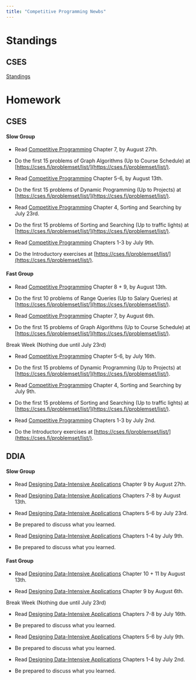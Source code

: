 ```yaml
---
title: "Competitive Programming Newbs"
---
```


# Standings

## CSES

[Standings](https://cses-standings.takashiidobe.com/)

# Homework

## CSES

#### Slow Group

- Read [Competitive Programming](https://cses.fi/book) Chapter 7, by August 27th.

- Do the first 15 problems of Graph Algorithms (Up to Course Schedule) at [https://cses.fi/problemset/list/](https://cses.fi/problemset/list/).


- Read [Competitive Programming](https://cses.fi/book) Chapter 5-6, by August 13th.

- Do the first 15 problems of Dynamic Programming (Up to Projects) at [https://cses.fi/problemset/list/](https://cses.fi/problemset/list/).

- Read [Competitive Programming](https://cses.fi/book) Chapter 4, Sorting and Searching by July 23rd.

- Do the first 15 problems of Sorting and Searching (Up to traffic lights) at [https://cses.fi/problemset/list/](https://cses.fi/problemset/list/).

- Read [Competitive Programming](https://cses.fi/book) Chapters 1-3 by July 9th.

- Do the Introductory exercises at [https://cses.fi/problemset/list/](https://cses.fi/problemset/list/).

#### Fast Group

- Read [Competitive Programming](https://cses.fi/book) Chapter 8 + 9, by August 13th.

- Do the first 10 problems of Range Queries (Up to Salary Queries) at [https://cses.fi/problemset/list/](https://cses.fi/problemset/list/).

- Read [Competitive Programming](https://cses.fi/book) Chapter 7, by August 6th.

- Do the first 15 problems of Graph Algorithms (Up to Course Schedule) at [https://cses.fi/problemset/list/](https://cses.fi/problemset/list/).

Break Week (Nothing due until July 23rd)

- Read [Competitive Programming](https://cses.fi/book) Chapter 5-6, by July 16th.

- Do the first 15 problems of Dynamic Programming (Up to Projects) at [https://cses.fi/problemset/list/](https://cses.fi/problemset/list/).

- Read [Competitive Programming](https://cses.fi/book) Chapter 4, Sorting and Searching by July 9th.

- Do the first 15 problems of Sorting and Searching (Up to traffic lights) at [https://cses.fi/problemset/list/](https://cses.fi/problemset/list/).

- Read [Competitive Programming](https://cses.fi/book) Chapters 1-3 by July 2nd.

- Do the Introductory exercises at [https://cses.fi/problemset/list/](https://cses.fi/problemset/list/).

## DDIA

#### Slow Group

- Read [Designing Data-Intensive Applications](https://www.oreilly.com/library/view/designing-data-intensive-applications/9781491903063/) Chapter 9 by August 27th.

- Read [Designing Data-Intensive Applications](https://www.oreilly.com/library/view/designing-data-intensive-applications/9781491903063/) Chapters 7-8 by August 13th.

- Read [Designing Data-Intensive Applications](https://www.oreilly.com/library/view/designing-data-intensive-applications/9781491903063/) Chapters 5-6 by July 23rd.

- Be prepared to discuss what you learned.

- Read [Designing Data-Intensive Applications](https://www.oreilly.com/library/view/designing-data-intensive-applications/9781491903063/) Chapters 1-4 by July 9th.

- Be prepared to discuss what you learned.

#### Fast Group

- Read [Designing Data-Intensive Applications](https://www.oreilly.com/library/view/designing-data-intensive-applications/9781491903063/) Chapter 10 + 11 by August 13th.

- Read [Designing Data-Intensive Applications](https://www.oreilly.com/library/view/designing-data-intensive-applications/9781491903063/) Chapter 9 by August 6th.

Break Week (Nothing due until July 23rd)

- Read [Designing Data-Intensive Applications](https://www.oreilly.com/library/view/designing-data-intensive-applications/9781491903063/) Chapters 7-8 by July 16th.

- Be prepared to discuss what you learned.

- Read [Designing Data-Intensive Applications](https://www.oreilly.com/library/view/designing-data-intensive-applications/9781491903063/) Chapters 5-6 by July 9th.

- Be prepared to discuss what you learned.

- Read [Designing Data-Intensive Applications](https://www.oreilly.com/library/view/designing-data-intensive-applications/9781491903063/) Chapters 1-4 by July 2nd.

- Be prepared to discuss what you learned.

